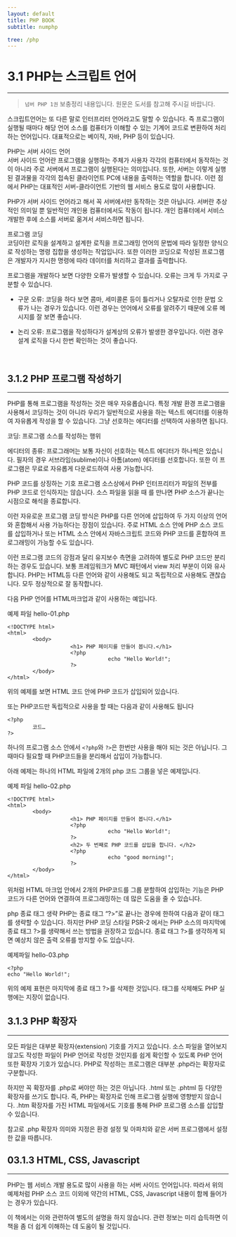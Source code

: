 ```yaml
---
layout: default
title: PHP BOOK
subtitle: numphp

tree: /php
---
```


# 3.1 PHP는 스크립트 언어
---
> `넘버 PHP 1권` 보충정리 내용입니다. 원문은 도서를 참고해 주시길 바랍니다.

스크립트언어는 또 다른 말로 인터프리터 언어라고도 말할 수 있습니다. 즉 프로그램이 실행될 때마다 해당 언어 소스를 컴퓨터가 이해할 수 있는 기계어 코드로 변환하여 처리하는 언어입니다. 대표적으로는 베이직, 자바, PHP 등이 있습니다.  
 
PHP는 서버 사이드 언어  
서버 사이드 언어란 프로그램을 실행하는 주체가 사용자 각각의 컴퓨터에서 동작하는 것이 아니라 주로 서버에서 프로그램이 실행된다는 의미입니다. 또한, 서버는 이렇게 실행된 결과물을 각각의 접속된 클라이언트 PC에 내용을 출력하는 역할을 합니다. 이런 점에서 PHP는 대표적인 서버-클라이언트 기반의 웹 서비스 용도로 많이 사용합니다.  
 
PHP가 서버 사이드 언어라고 해서 꼭 서버에서만 동작하는 것은 아닙니다. 서버란 추상적인 의미일 뿐 일반적인 개인용 컴퓨터에서도 작동이 됩니다. 개인 컴퓨터에서 서비스 개발한 후에 소스를 서버로 옮겨서 서비스하면 됩니다.  

프로그램 코딩  
코딩이란 로직을 설계하고 설계한 로직을 프로그래밍 언어의 문법에 따라 일정한 양식으로 작성하는 명령 집합을 생성하는 작업입니다. 또한 이러한 코딩으로 작성된 프로그램은 개발자가 지시한 명령에 따라 데이터를 처리하고 결과를 출력합니다. 

프로그램을 개발하다 보면 다양한 오류가 발생할 수 있습니다. 오류는 크게 두 가지로 구분할 수 있습니다.

* 구문 오류: 코딩을 하다 보면 콤마, 세미콜론 등이 틀리거나 오탈자로 인한 문법 오류가 나는 경우가 있습니다. 이런 경우는 언어에서 오류를 알려주기 때문에 오류 메시지를 잘 보면 좋습니다.

* 논리 오류: 프로그램을 작성하다가 설계상의 오류가 발생한 경우입니다. 이런 경우 설계 로직을 다시 한번 확인하는 것이 좋습니다.
<br>

## 3.1.2 PHP 프로그램 작성하기
---
PHP를 통해 프로그램을 작성하는 것은 매우 자유롭습니다. 특정 개발 환경 프로그램을 사용해서 코딩하는 것이 아니라 우리가 일반적으로 사용을 하는 텍스트 에디터를 이용하여 자유롭게 작성을 할 수 있습니다. 그냥 선호하는 에디터를 선택하여 사용하면 됩니다.

코딩: 
프로그램 소스를 작성하는 행위
 
에디터의 종류: 프로그래머는 보통 자신이 선호하는 텍스트 에디터가 하나씩은 있습니다. 필자의 경우 서브라임(sublime)이나 아톰(atom) 에디터를 선호합니다. 또한 이 프로그램은 무료로 자유롭게 다운로드하여 사용 가능합니다.
 
PHP 코드를 상징하는 기호 <?와 ?>
프로그램 소스상에서 PHP 인터프리터가 파일의 전부를 PHP 코드로 인식하지는 않습니다. 소스 파일을 읽을 때 <? 또는 <?php 기호를 만나는 순간부터 PHP 소스로 인식합니다. 또한 ?>를 만나면 PHP 소스가 끝나는 시점으로 해석을 종료합니다.

이런 자유로운 프로그램 코딩 방식은 PHP를 다른 언어에 삽입하여 두 가지 이상의 언어와 혼합해서 사용 가능하다는 장점이 있습니다. 주로 HTML 소스 안에 PHP 소스 코드를 삽입하거나 또는 HTML 소스 안에서 자바스크립트 코드와 PHP 코드를 혼합하여 프로그래밍이 가능할 수도 있습니다. 

이런 프로그램 코드의 강점과 달리 유지보수 측면을 고려하여 별도로 PHP 코드만 분리하는 경우도 있습니다. 보통 프레임워크가 MVC 패턴에서 view 처리 부분이 이와 유사합니다. PHP는 HTML등 다른 언어와 같이 사용해도 되고 독립적으로 사용해도 괜찮습니다. 모두 정상적으로 잘 동작합니다.
 
다음 PHP 언어를 HTML마크업과 같이 사용하는 예입니다.

예제 파일 hello-01.php
```
<!DOCTYPE html>
<html>
        <body>
                    <h1> PHP 페이지를 만들어 봅니다.</h1>
                    <?php
                                echo "Hello World!";
                    ?>
        </body>
</html>
```

위의 예제를 보면 HTML 코드 안에 PHP 코드가 삽입되어 있습니다. 

또는 PHP코드만 독립적으로 사용을 할 때는 다음과 같이 사용해도 됩니다
```
<?php
        코드…
?>
```
하나의 프로그램 소스 안에서 `<?php`와 `?>`은 한번만 사용을 해야 되는 것은 아닙니다. 그때마다 필요할 때 PHP코드들을 분리해서 삽입이 가능합니다.

아래 예제는 하나의 HTML 파일에 2개의 php 코드 그룹을 넣은 예제입니다.

예제 파일 hello-02.php
```
<!DOCTYPE html>
<html>
        <body>
                    <h1> PHP 페이지를 만들어 봅니다.</h1>
                    <?php
                                echo "Hello World!";
                    ?>
                    <h2> 두 번째로 PHP 코드를 삽입을 합니다. </h2>
                    <?php
                                echo "good morning!";
                    ?>
        </body>
</html>
```
 
위처럼 HTML 마크업 안에서 2개의 PHP코드를 그룹 분할하여 삽입하는 기능은 PHP 코드가 다른 언어와 연결하여 프로그래밍하는 데 많은 도움을 줄 수 있습니다.

php 종료 태그 생략
PHP는 종료 태그 “?>”로 끝나는 경우에 한하여 다음과 같이 태그를 생략할 수 있습니다. 하지만 PHP 코딩 스타일 PSR-2 에서는 PHP 소스의 마지막에 종료 태그 ?>를 생략해서 쓰는 방법을 권장하고 있습니다. 종료 태그 ?>를 생각하게 되면 예상치 않은 출력 오류를 방지할 수도 있습니다.

예제파일 hello-03.php
```
<?php
echo "Hello World!";
```
위의 예제 표현은 마지막에 종료 태그 ?>를 삭제한 것입니다. 태그를 삭제해도 PHP 실행에는 지장이 없습니다.
<br>

## 3.1.3 PHP 확장자
---
모든 파일은 대부분 확장자(extension) 기호를 가지고 있습니다. 소스 파일을 열어보지 않고도 작성한 파일이 PHP 언어로 작성한 것인지를 쉽게 확인할 수 있도록 PHP 언어 또한 확장자 기호가 있습니다. PHP로 작성하는 프로그램은 대부분 .php라는 확장자로 구분합니다. 

하지만 꼭 확장자를 .php로 써야만 하는 것은 아닙니다. .html 또는 .phtml 등 다양한 확장자를 쓰기도 합니다. 즉, PHP는 확장자로 인해 프로그램 실행에 영향받지 않습니다. .htm 확장자를 가진 HTML 파일에서도 <?php ~~ ?> 기호를 통해 PHP 프로그램 소스를 삽입할 수 있습니다.
 
참고로 .php 확장자 의미와 지정은 환경 설정 및 아파치와 같은 서버 프로그램에서 설정한 값을 따릅니다.
<br>

## 03.1.3 HTML, CSS, Javascript
---
PHP는 웹 서비스 개발 용도로 많이 사용을 하는 서버 사이드 언어입니다. 따라서 위의 예제처럼 PHP 소스 코드 이외에 약간의 HTML, CSS, Javascript 내용이 함께 들어가는 경우가 있습니다. 

이 책에서는 이와 관련하여 별도의 설명을 하지 않습니다. 관련 정보는 미리 습득하면 이 책을 좀 더 쉽게 이해하는 데 도움이 될 것입니다.

<br><br>
